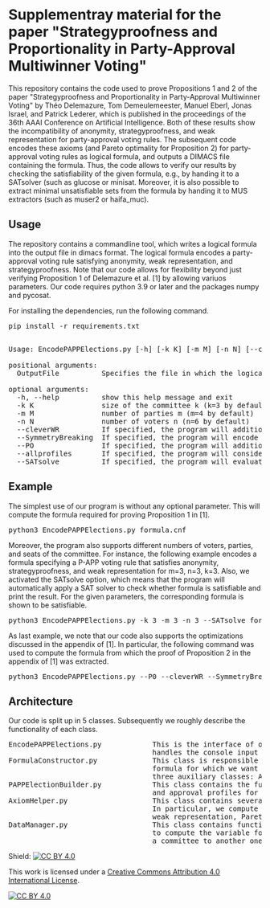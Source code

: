 # Supplementray material for the paper "Strategyproofness and Proportionality in Party-Approval Multiwinner Voting"

This repository contains the code used to prove Propositions 1 and 2 of the paper "Strategyproofness and Proportionality in Party-Approval Multiwinner Voting" by Théo Delemazure, Tom Demeulemeester, Manuel Eberl, Jonas Israel, and Patrick Lederer, which is published in the proceedings of the 36th AAAI Conference on Artificial Intelligence. Both of these results show the incompatibility of anonymity, strategyproofness, and weak representation for party-approval voting rules. The subsequent code encodes these axioms (and Pareto optimality for Proposition 2) for party-approval voting rules as logical formula, and outputs a DIMACS file containing the formula. Thus, the code allows to verify our results by checking the satisfiability of the given formula, e.g., by handing it to a SATsolver (such as glucose or minisat. Moreover, it is also possible to extract minimal unsatisfiable sets from the formula by handing it to MUS extractors (such as muser2 or haifa_muc). 
## Usage

The repository contains a commandline tool, which writes a logical formula into the output file in dimacs format. The logical formula encodes a party-approval voting rule satisfying anonymity, weak representation, and strategyproofness. Note that our code allows for flexibility beyond just verifying Proposition 1 of Delemazure et al. [1] by allowing variuos parameters. Our code requires python 3.9 or later and the packages numpy and pycosat.

For installing the dependencies, run the following command. 

<pre>
pip install -r requirements.txt
</pre>

<pre> 
Usage: EncodePAPPElections.py [-h] [-k K] [-m M] [-n N] [--cleverWR] [--SymmetryBreaking] [--PO] [--allprofiles] [--SATsolve] OutputFile

positional arguments:
  OutputFile          Specifies the file in which the logical formula will be written

optional arguments:
  -h, --help          show this help message and exit
  -k K                size of the committee k (k=3 by default)
  -m M                number of parties m (m=4 by default)
  -n N                number of voters n (n=6 by default)
  --cleverWR          If specified, the program will additionally encode the constraints specified in Lemma 2 in the appendix of [1] (by default off)
  --SymmetryBreaking  If specified, the program will encode the symmtery-breaking as specified by Lemma 3 in the appendix of [1]; if m or n are modified this should be off (by default off)
  --PO                If specified, the program will additionally encode that the P-APP voting rule satisfies Pareto-optimality (by default off)
  --allprofiles       If specified, the program will consider the domain of all profiles; otherwise, we will focus on the domain A_{SAT} specified in [1]
  --SATsolve          If specified, the program will evaluate whether the constructed formula is true; this requires the pycosat package (by default off)
</pre>

## Example

The simplest use of our program is without any optional parameter. This will compute the formula required for proving Proposition 1 in [1].

<pre>
python3 EncodePAPPElections.py formula.cnf
</pre>

Moreover, the program also supports different numbers of voters, parties, and seats of the committee. For instance, the following example encodes a formula specifying a P-APP voting rule that satisfies anonymity, strategyproofness, and weak representation for m=3, n=3, k=3. Also, we activated the SATsolve option, which means that the program will automatically apply a SAT solver to check whether formula is satisfiable and print the result. For the given parameters, the corresponding formula is shown to be satisfiable. 

<pre>
python3 EncodePAPPElections.py -k 3 -m 3 -n 3 --SATsolve formula.cnf
</pre>

As last example, we note that our code also supports the optimizations discussed in the appendix of [1]. In particular, the following command was used to compute the formula from which the proof of Proposition 2 in the appendix of [1] was extracted.

<pre>
python3 EncodePAPPElections.py --P0 --cleverWR --SymmetryBreaking formula.cnf
</pre>

## Architecture

Our code is split up in 5 classes. Subsequently we roughly describe the functionality of each class.

<pre>
EncodePAPPElections.py            This is the interface of our architecture. The class itself only offers a main function, which 
                                  handles the console input and then calls the FormulaConstructor class. 
FormulaConstructor.py             This class is responsible for the main functionality of our software: it computes the logical 
                                  formula for which we want to check whether it is satisfiable or not. For this it relies on 
                                  three auxiliary classes: AxiomHelper.py, DataManager.py, and PAPPElectionBuilder.py.
PAPPElectionBuilder.py            This class contains the functionality to compute the set of all approval ballots, committees, 
                                  and approval profiles for the given input parameters m, n, and k. 
AxiomHelper.py                    This class contains several helper methods for encoding weak representation and Pareto-optimality.
                                  In particular, we compute here for each preference profile which committees are feasible given 
                                  weak representation, Pareto-optimality, etc.
DataManager.py                    This class contains functionality for handling our data. In particular, this method offers functions
                                  to compute the variable for a given approval profile and committee and to decide when a voter prefers
                                  a committee to another one. 
</pre>

Shield: [![CC BY 4.0][cc-by-shield]][cc-by]

This work is licensed under a
[Creative Commons Attribution 4.0 International License][cc-by].

[![CC BY 4.0][cc-by-image]][cc-by]

[cc-by]: http://creativecommons.org/licenses/by/4.0/
[cc-by-image]: https://i.creativecommons.org/l/by/4.0/88x31.png
[cc-by-shield]: https://img.shields.io/badge/License-CC%20BY%204.0-lightgrey.svg
